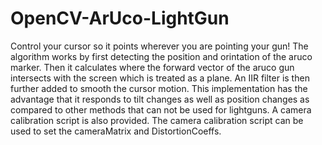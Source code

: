 # OpenCV-ArUco-LightGun
Control your cursor so it points wherever you are pointing your gun!
The algorithm works by first detecting the position and orintation of the aruco marker. Then it calculates where the forward vector of the aruco gun intersects with the screen which is treated as a plane. An IIR filter is then further added to smooth the cursor motion.
This implementation has the advantage that it responds to tilt changes as well as position changes as compared to other methods that can not be used for lightguns.
A camera calibration script is also provided. The camera calibration script can be used to set the cameraMatrix and DistortionCoeffs. 
